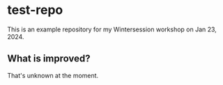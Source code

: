 # test-repo
This is an example repository for my Wintersession workshop on Jan 23, 2024. 

## What is improved?
That's unknown at the moment.
